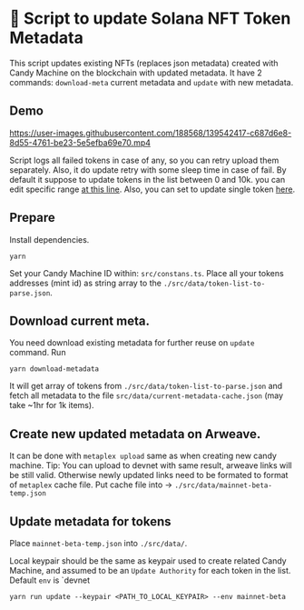 # 🌅  Script to update Solana NFT Token Metadata

This script updates existing NFTs (replaces json metadata) created with Candy Machine on the blockchain with updated metadata.
It have 2 commands: `download-meta` current metadata and `update` with new metadata.


## Demo


https://user-images.githubusercontent.com/188568/139542417-c687d6e8-8d55-4761-be23-5e5efba69e70.mp4

Script logs all failed tokens in case of any, so you can retry upload them separately. Also, it do update retry with some sleep time in case of fail.
By default it suppose to update tokens in the list between 0 and 10k. you can edit specific range [at this line](https://github.com/thuglabs/token-metadata-update/blob/master/src/index.ts#L177). Also, you can set to update single token [here](https://github.com/thuglabs/token-metadata-update/blob/master/src/index.ts#L174).

## Prepare

Install dependencies.

```
yarn
```

Set your Candy Machine ID within: `src/constans.ts`.
Place all your tokens addresses (mint id) as string array to the `./src/data/token-list-to-parse.json`.


## Download current meta.

You need download existing metadata for further reuse on `update` command. Run

```
yarn download-metadata
```

It will get array of tokens from `./src/data/token-list-to-parse.json` and fetch all metadata to the file `src/data/current-metadata-cache.json` (may take ~1hr for 1k items).

## Create new updated metadata on Arweave.

It can be done with `metaplex upload` same as when creating new candy machine.
Tip: You can upload to devnet with same result, arweave links will be still valid.
Otherwise newly updated links need to be formated to format of `metaplex` cache file.
Put cache file into -> `./src/data/mainnet-beta-temp.json`

## Update metadata for tokens

Place `mainnet-beta-temp.json` into `./src/data/`.

Local keypair should be the same as keypair used to create related Candy Machine, and assumed to be an `Update Authority` for each token in the list.
Default `env` is `devnet

```
yarn run update --keypair <PATH_TO_LOCAL_KEYPAIR> --env mainnet-beta
```

